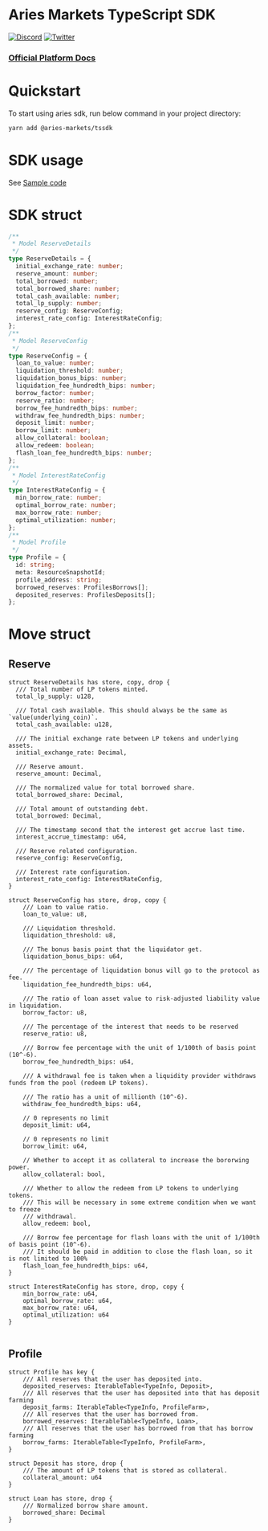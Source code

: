 # Aries Markets TypeScript SDK

[![Discord][discord-image]][discord-url]
[![Twitter][twitter-image]][twitter-url]

### [Official Platform Docs](https://docs.ariesmarkets.xyz/aries-markets/)

# Quickstart

To start using aries sdk, run below command in your project directory:

```bash
yarn add @aries-markets/tssdk
```

# SDK usage

See [Sample code](./test/base.test.ts)

# SDK struct

```ts
/**
 * Model ReserveDetails
 */
type ReserveDetails = {
  initial_exchange_rate: number;
  reserve_amount: number;
  total_borrowed: number;
  total_borrowed_share: number;
  total_cash_available: number;
  total_lp_supply: number;
  reserve_config: ReserveConfig;
  interest_rate_config: InterestRateConfig;
};
/**
 * Model ReserveConfig
 */
type ReserveConfig = {
  loan_to_value: number;
  liquidation_threshold: number;
  liquidation_bonus_bips: number;
  liquidation_fee_hundredth_bips: number;
  borrow_factor: number;
  reserve_ratio: number;
  borrow_fee_hundredth_bips: number;
  withdraw_fee_hundredth_bips: number;
  deposit_limit: number;
  borrow_limit: number;
  allow_collateral: boolean;
  allow_redeem: boolean;
  flash_loan_fee_hundredth_bips: number;
};
/**
 * Model InterestRateConfig
 */
type InterestRateConfig = {
  min_borrow_rate: number;
  optimal_borrow_rate: number;
  max_borrow_rate: number;
  optimal_utilization: number;
};
/**
 * Model Profile
 */
type Profile = {
  id: string;
  meta: ResourceSnapshotId;
  profile_address: string;
  borrowed_reserves: ProfilesBorrows[];
  deposited_reserves: ProfilesDeposits[];
};
```

# Move struct

## Reserve

```move
struct ReserveDetails has store, copy, drop {
  /// Total number of LP tokens minted.
  total_lp_supply: u128,

  /// Total cash available. This should always be the same as `value(underlying_coin)`.
  total_cash_available: u128,

  /// The initial exchange rate between LP tokens and underlying assets.
  initial_exchange_rate: Decimal,

  /// Reserve amount.
  reserve_amount: Decimal,

  /// The normalized value for total borrowed share.
  total_borrowed_share: Decimal,

  /// Total amount of outstanding debt.
  total_borrowed: Decimal,

  /// The timestamp second that the interest get accrue last time.
  interest_accrue_timestamp: u64,

  /// Reserve related configuration.
  reserve_config: ReserveConfig,

  /// Interest rate configuration.
  interest_rate_config: InterestRateConfig,
}

struct ReserveConfig has store, drop, copy {
    /// Loan to value ratio.
    loan_to_value: u8,

    /// Liquidation threshold.
    liquidation_threshold: u8,

    /// The bonus basis point that the liquidator get.
    liquidation_bonus_bips: u64,

    /// The percentage of liquidation bonus will go to the protocol as fee.
    liquidation_fee_hundredth_bips: u64,

    /// The ratio of loan asset value to risk-adjusted liability value in liquidation.
    borrow_factor: u8,

    /// The percentage of the interest that needs to be reserved
    reserve_ratio: u8,

    /// Borrow fee percentage with the unit of 1/100th of basis point (10^-6).
    borrow_fee_hundredth_bips: u64,

    /// A withdrawal fee is taken when a liquidity provider withdraws funds from the pool (redeem LP tokens).

    /// The ratio has a unit of millionth (10^-6).
    withdraw_fee_hundredth_bips: u64,

    // 0 represents no limit
    deposit_limit: u64,

    // 0 represents no limit
    borrow_limit: u64,

    // Whether to accept it as collateral to increase the bororwing power.
    allow_collateral: bool,

    /// Whether to allow the redeem from LP tokens to underlying tokens.
    /// This will be necessary in some extreme condition when we want to freeze
    /// withdrawal.
    allow_redeem: bool,

    /// Borrow fee percentage for flash loans with the unit of 1/100th of basis point (10^-6).
    /// It should be paid in addition to close the flash loan, so it is not limited to 100%
    flash_loan_fee_hundredth_bips: u64,
}

struct InterestRateConfig has store, drop, copy {
    min_borrow_rate: u64,
    optimal_borrow_rate: u64,
    max_borrow_rate: u64,
    optimal_utilization: u64
}


```

## Profile

```move
struct Profile has key {
    /// All reserves that the user has deposited into.
    deposited_reserves: IterableTable<TypeInfo, Deposit>,
    /// All reserves that the user has deposited into that has deposit farming
    deposit_farms: IterableTable<TypeInfo, ProfileFarm>,
    /// All reserves that the user has borrowed from.
    borrowed_reserves: IterableTable<TypeInfo, Loan>,
    /// All reserves that the user has borrowed from that has borrow farming
    borrow_farms: IterableTable<TypeInfo, ProfileFarm>,
}

struct Deposit has store, drop {
    /// The amount of LP tokens that is stored as collateral.
    collateral_amount: u64
}

struct Loan has store, drop {
    /// Normalized borrow share amount.
    borrowed_share: Decimal
}
```

[twitter-url]: https://twitter.com/AriesMarkets
[twitter-image]: https://img.shields.io/twitter/url?label=Aries%20Markets%20Twitter&style=social&url=https%3A%2F%2Ftwitter.com%2FAriesMarkets
[discord-image]: https://img.shields.io/discord/1000012426479153172?label=Discord&logo=discord&style=flat~~~~
[discord-url]: https://discord.com/invite/ariesmarkets
